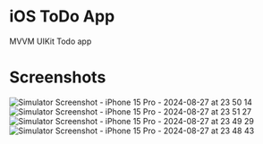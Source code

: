  # iOS ToDo App
MVVM UIKit Todo app
# Screenshots
![Simulator Screenshot - iPhone 15 Pro - 2024-08-27 at 23 50 14](https://github.com/user-attachments/assets/c73c7c6c-1993-4263-8016-775499894c0e)
![Simulator Screenshot - iPhone 15 Pro - 2024-08-27 at 23 51 27](https://github.com/user-attachments/assets/7c123647-90e0-46dd-a190-51435a541fb0)
![Simulator Screenshot - iPhone 15 Pro - 2024-08-27 at 23 49 29](https://github.com/user-attachments/assets/fd1a74b7-82e6-43c7-a62f-821b298e3b37)
![Simulator Screenshot - iPhone 15 Pro - 2024-08-27 at 23 48 43](https://github.com/user-attachments/assets/570406c7-c8e9-4d05-8128-b349c8104898)
